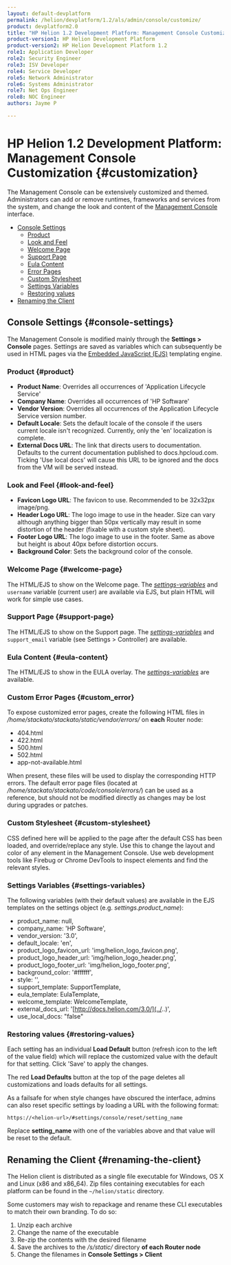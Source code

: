 ```yaml
---
layout: default-devplatform
permalink: /helion/devplatform/1.2/als/admin/console/customize/
product: devplatform2.0
title: "HP Helion 1.2 Development Platform: Management Console Customization "
product-version1: HP Helion Development Platform
product-version2: HP Helion Development Platform 1.2
role1: Application Developer
role2: Security Engineer
role3: ISV Developer 
role4: Service Developer
role5: Network Administrator
role6: Systems Administrator
role7: Net Ops Engineer 
role8: NOC Engineer 
authors: Jayme P

---
```

<!--UNDER REVISION-->

# HP Helion 1.2 Development Platform: Management Console Customization {#customization}


The Management Console can be extensively customized and themed. Administrators can add or remove runtimes, frameworks and services from the system, and change the look and content of the [Management Console](/helion/devplatform/1.2/als/user/console/#management-console) interface.

-   [Console Settings](#console-settings)
	-   [Product](#product)
    -   [Look and Feel](#look-and-feel)
    -   [Welcome Page](#welcome-page)
    -   [Support Page](#support-page)
    -   [Eula Content](#eula-content)
    -   [Error Pages](#custom_error)
    -   [Custom Stylesheet](#custom-stylesheet)
    -   [Settings Variables](#settings-variables)
    -   [Restoring values](#restoring-values)
-   [Renaming the Client](#renaming-the-client)

## Console Settings {#console-settings}

The Management Console is modified mainly through the **Settings \> Console** pages. Settings are saved as variables which can subsequently be used in HTML pages via the [Embedded JavaScript (EJS)](http://embeddedjs.com/) templating engine.

### Product {#product}

-   **Product Name**: Overrides all occurrences of 'Application Lifecycle Service'
-   **Company Name**: Overrides all occurrences of 'HP Software'
-   **Vendor Version**: Overrides all occurrences of the Application Lifecycle Service
    version number.
-   **Default Locale**: Sets the default locale of the console if the
    users current locale isn't recognized. Currently, only the 'en'
    localization is complete.
-   **External Docs URL**: The link that directs users to documentation. Defaults to the current documentation published to docs.hpcloud.com. Ticking 'Use local docs' will cause this URL to be ignored and the docs from the VM will be served instead.

### Look and Feel {#look-and-feel}

-   **Favicon Logo URL**: The favicon to use. Recommended to be 32x32px
    image/png.
-   **Header Logo URL**: The logo image to use in the header. Size can
    vary although anything bigger than 50px vertically may result in
    some distortion of the header (fixable with a custom style sheet).
-   **Footer Logo URL**: The logo image to use in the footer. Same as
    above but height is about 40px before distortion occurs.
-   **Background Color**: Sets the background color of the console.

### Welcome Page {#welcome-page}

The HTML/EJS to show on the Welcome page. The [*settings-variables*](#customize-settings-vars) and `username`
variable (current user) are available via EJS, but plain HTML will work
for simple use cases.

### Support Page {#support-page}

The HTML/EJS to show on the Support page. The [*settings-variables*](#customize-settings-vars) and `support_email` variable (see Settings \> Controller) are available.

### Eula Content {#eula-content}

The HTML/EJS to show in the EULA overlay. The [*settings-variables*](#customize-settings-vars) are available.

### Custom Error Pages {#custom_error}
To expose customized error pages, create the following HTML files in */home/stackato/stackato/static/vendor/errors/* on **each** Router node:

- 404.html
- 422.html
- 500.html
- 502.html
- app-not-available.html

When present, these files will be used to display the corresponding HTTP errors.
The default error page files (located at */home/stackato/stackato/code/console/errors/*) can be used as a reference, but should not be modified directly as changes may be lost during upgrades or patches.

### Custom Stylesheet {#custom-stylesheet}

CSS defined here will be applied to the page after the default CSS has
been loaded, and override/replace any style. Use this to change the
layout and color of any element in the Management Console. Use web
development tools like Firebug or Chrome DevTools to inspect elements
and find the relevant styles.

### Settings Variables {#settings-variables}

The following variables (with their default values) are available in the
EJS templates on the settings object (e.g.
*settings.product_name*):

-   product\_name: null,
-   company\_name: 'HP Software',
-   vendor\_version: '3.0',
-   default\_locale: 'en',
-   product\_logo\_favicon\_url: 'img/helion\_logo\_favicon.png',
-   product\_logo\_header\_url: 'img/helion\_logo\_header.png',
-   product\_logo\_footer\_url: 'img/helion\_logo\_footer.png',
-   background\_color: '\#ffffff',
-   style: '',
-   support\_template: SupportTemplate,
-   eula\_template: EulaTemplate,
-   welcome\_template: WelcomeTemplate,
-   external\_docs\_url:
    '[http://docs.helion.com/3.0/](../..)',
-   use\_local\_docs: "false"

### Restoring values {#restoring-values}

Each setting has an individual **Load Default** button (refresh icon to
the left of the value field) which will replace the customized value
with the default for that setting. Click 'Save' to apply the changes.

The red **Load Defaults** button at the top of the page deletes all
customizations and loads defaults for all settings.

As a failsafe for when style changes have obscured the interface, admins
can also reset specific settings by loading a URL with the following
format:

    https://<helion-url>/#settings/console/reset/setting_name

Replace **setting_name** with one of the variables above and that value will be reset to the default.

## Renaming the Client {#renaming-the-client}

The Helion client is distributed as a single
file executable for Windows, OS X and Linux (x86 and x86\_64). Zip files
containing executables for each platform can be found in the
`~/helion/static` directory.

Some customers may wish to repackage and rename these CLI executables to match their own branding. To do so: 
 
1. Unzip each archive
2. Change the name of the executable
3. Re-zip the contents with the desired filename
4. Save the archives to the */s/static/* directory **of each Router node**
5. Change the filenames in **Console Settings > Client** 

